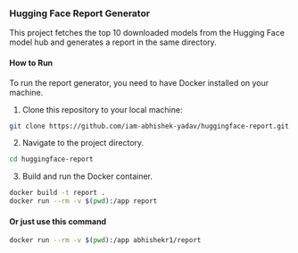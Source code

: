 ### Hugging Face Report Generator

This project fetches the top 10 downloaded models from the Hugging Face model hub and generates a report in the same directory.

#### How to Run

To run the report generator, you need to have Docker installed on your machine.

1. Clone this repository to your local machine:

```bash
git clone https://github.com/iam-abhishek-yadav/huggingface-report.git
```

2. Navigate to the project directory.

```bash
cd huggingface-report
```

3. Build and run the Docker container.

```bash
docker build -t report .
docker run --rm -v $(pwd):/app report
```

#### Or just use this command

```bash
docker run --rm -v $(pwd):/app abhishekr1/report
```
